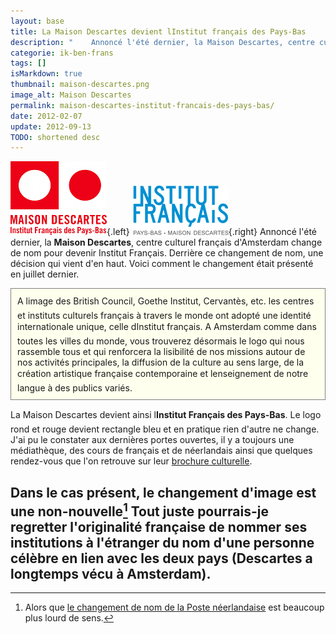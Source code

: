 ```yaml
---
layout: base
title: La Maison Descartes devient lInstitut français des Pays-Bas
description: "    Annoncé l'été dernier, la Maison Descartes, centre culturel français d'Amsterdam change de nom pour devenir Institut Français. Derrière ce changement "
categorie: ik-ben-frans
tags: []
isMarkdown: true
thumbnail: maison-descartes.png
image_alt: Maison Descartes
permalink: maison-descartes-institut-francais-des-pays-bas/
date: 2012-02-07
update: 2012-09-13
TODO: shortened desc
---
```


![Maison Descartes](maison-descartes.png){.left} ![Institut Français des Pays-Bas](institut-francais.png){.right} 
Annoncé l'été dernier, la **Maison Descartes**, centre culturel français d'Amsterdam change de nom pour devenir Institut Français. Derrière ce changement de nom, une décision qui vient d'en haut. Voici comment le changement était présenté en juillet dernier.

<!-- HTML -->
<div style="border:1px solid grey; background-color:#FFFFEE; padding:10px;">
<!-- / HTML -->
A limage des British Council, Goethe Institut, Cervantès, etc. les centres et instituts culturels français à travers le monde ont adopté une identité internationale unique, celle dInstitut français. A Amsterdam comme dans toutes les villes du monde, vous trouverez désormais le logo qui nous rassemble tous et qui renforcera la lisibilité de nos missions autour de nos activités principales, la diffusion de la culture au sens large, de la création artistique française contemporaine et lenseignement de notre langue à des publics variés.
<!-- HTML -->
</div>
<!-- / HTML -->

La Maison Descartes devient ainsi l**Institut Français des Pays-Bas**. Le logo rond et rouge devient rectangle bleu et en pratique rien d'autre ne change. J'ai pu le constater aux dernières portes ouvertes, il y a toujours une médiathèque, des cours de français et de néerlandais ainsi que quelques rendez-vous que l'on retrouve sur leur [brochure culturelle](http://www.institutfrancais.nl/fr/agenda_culturel/dans-nos-murs/programme-culturel-janvier-mars-2012.html).

Dans le cas présent, le changement d'image est une non-nouvelle[^1] Tout juste pourrais-je regretter l'originalité française de nommer ses institutions à l'étranger du nom d'une personne célèbre en lien avec les deux pays (Descartes a longtemps vécu à Amsterdam).
---
[^1]: Alors que [le changement de nom de la Poste néerlandaise](/le-nouveau-nom-de-la-poste-aux-pays-bas) est beaucoup plus lourd de sens.
<!-- post notes:
Il reste le [Lycée Van Gogh|http://blog.re/me-in-amsterdam/index.php/van-gogh-fete-ses-60-ans].
--->
